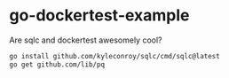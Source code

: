 # go-dockertest-example
Are sqlc and dockertest awesomely cool?

```bash
go install github.com/kyleconroy/sqlc/cmd/sqlc@latest
go get github.com/lib/pq
```
